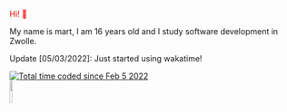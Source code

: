<p style="color:red"> Hi! 👋</p>

My name is mart, I am 16 years old and I study software development in Zwolle.


<bold> Update [05/03/2022]: </bold>
Just started using wakatime!

<a href="https://wakatime.com/@e79e2238-0fc8-4bba-9e0e-6c84f4176c54"><img src="https://wakatime.com/badge/user/e79e2238-0fc8-4bba-9e0e-6c84f4176c54.svg" alt="Total time coded since Feb 5 2022" /></a><br>
<a href="https://wakatime.com"><img style="width: auto; height: 10%" src="https://wakatime.com/share/@Martvdm/99a289f2-fd80-48d9-bf6d-016606d2a14f.png" /></a>
